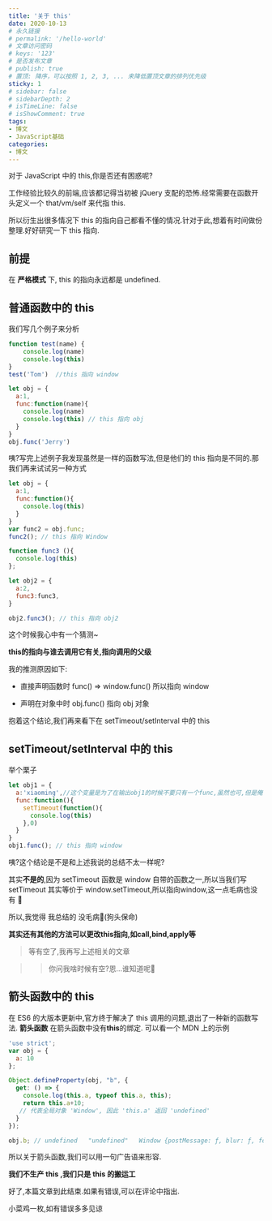```yaml
---
title: '关于 this'
date: 2020-10-13
# 永久链接
# permalink: '/hello-world'
# 文章访问密码
# keys: '123'
# 是否发布文章
# publish: true
# 置顶: 降序，可以按照 1, 2, 3, ... 来降低置顶文章的排列优先级
sticky: 1
# sidebar: false
# sidebarDepth: 2
# isTimeLine: false
# isShowComment: true
tags:
- 博文
- JavaScript基础
categories:
- 博文
---
```


对于 JavaScript 中的 this,你是否还有困惑呢?

<!-- more -->

工作经验比较久的前端,应该都记得当初被 jQuery 支配的恐怖.经常需要在函数开头定义一个 that/vm/self 来代指 this.

所以衍生出很多情况下 this 的指向自己都看不懂的情况.针对于此,想着有时间做份整理.好好研究一下 this 指向.

## 前提

在 **严格模式** 下, this 的指向永远都是 undefined.

## 普通函数中的 this

我们写几个例子来分析

```js
function test(name) {
    console.log(name)
    console.log(this)
}
test('Tom')  //this 指向 window

let obj = {
  a:1,
  func:function(name){
    console.log(name)
    console.log(this) // this 指向 obj
  }
}
obj.func('Jerry')
```

咦?写完上述例子我发现虽然是一样的函数写法,但是他们的 this 指向是不同的.那我们再来试试另一种方式

```js
let obj = {
  a:1,
  func:function(){
    console.log(this) 
  }
}
var func2 = obj.func;
func2(); // this 指向 Window

function func3 (){
  console.log(this)
};

let obj2 = {
  a:2,
  func3:func3,
}

obj2.func3(); // this 指向 obj2

```

这个时候我心中有一个猜测~

**this的指向与谁去调用它有关,指向调用的父级**

我的推测原因如下:

- 直接声明函数时 func() => window.func() 所以指向 window

- 声明在对象中时 obj.func() 指向 obj 对象

抱着这个结论,我们再来看下在 setTimeout/setInterval 中的 this

## setTimeout/setInterval 中的 this

举个栗子

```js
let obj1 = {
  a:'xiaoming',//这个变量是为了在输出obj1的时候不要只有一个func,虽然也可,但是俺们觉得没啥辨识度
  func:function(){
    setTimeout(function(){
      console.log(this)
    },0)
  }
}
obj1.func(); // this 指向 window
```

咦?这个结论是不是和上述我说的总结不太一样呢?

其实**不是的**,因为 setTimeout 函数是 window 自带的函数之一,所以当我们写 setTimeout 其实等价于 window.setTimeout,所以指向window,这一点毛病也没有 🐶

所以,我觉得 我总结的 没毛病🐶(狗头保命)

**其实还有其他的方法可以更改this指向,如call,bind,apply等**

>等有空了,我再写上述相关的文章

>> 你问我啥时候有空?恩...谁知道呢🐶
## 箭头函数中的 this

在 ES6 的大版本更新中,官方终于解决了 this 调用的问题,退出了一种新的函数写法. **箭头函数**
在箭头函数中没有**this**的绑定. 可以看一个 MDN 上的示例

``` js
'use strict';
var obj = {
  a: 10
};

Object.defineProperty(obj, "b", {
  get: () => {
    console.log(this.a, typeof this.a, this);
    return this.a+10; 
   // 代表全局对象 'Window', 因此 'this.a' 返回 'undefined'
  }
});

obj.b; // undefined   "undefined"   Window {postMessage: ƒ, blur: ƒ, focus: ƒ, close: ƒ, frames: Window, …}

```

所以关于箭头函数,我们可以用一句广告语来形容.

**我们不生产 this ,我们只是 this 的搬运工**

好了,本篇文章到此结束.如果有错误,可以在评论中指出.

小菜鸡一枚,如有错误多多见谅